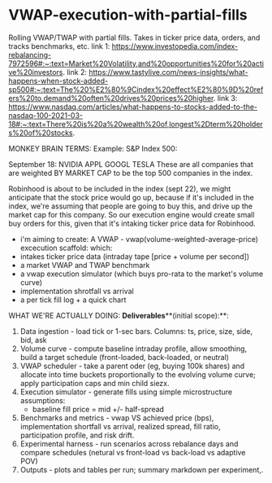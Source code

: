 # VWAP-execution-with-partial-fills
Rolling VWAP/TWAP with partial fills. Takes in ticker price data, orders, and tracks benchmarks, etc. 
link 1: https://www.investopedia.com/index-rebalancing-7972596#:~:text=Market%20Volatility,and%20opportunities%20for%20active%20investors.
link 2: https://www.tastylive.com/news-insights/what-happens-when-stock-added-sp500#:~:text=The%20%E2%80%9Cindex%20effect%E2%80%9D%20refers%20to,demand%20often%20drives%20prices%20higher.
link 3: https://www.nasdaq.com/articles/what-happens-to-stocks-added-to-the-nasdaq-100-2021-03-18#:~:text=There%20is%20a%20wealth%20of,longest%2Dterm%20holders%20of%20stocks.

MONKEY BRAIN TERMS: 
Example: 
S&P Index 500: 

September 18:
NVIDIA
APPL
GOOGL
TESLA
These are all companies that are weighted BY MARKET CAP to be the top 500 companies in the index. 

Robinhood is about to be included in the index (sept 22), we might anticipate that the stock price would go up, because if it's included in the index, we're assuming that people are going to buy this, and drive up the market cap for this company.
So our execution engine would create small buy orders for this, given that it's intaking ticker price data for Robinhood. 



- i'm aiming to create: 
A VWAP - vwap(volume-weighted-average-price) excecution scaffold: 
which: 
- intakes ticker price data (intraday tape [price + volume per second])
- a market VWAP and TWAP benchmark 
- a vwap execution simulator (which buys pro-rata to the market's volume curve)
- implementation shrotfall vs arrival
- a per tick fill log + a quick chart

WHAT WE'RE ACTUALLY DOING: 
**Deliverables****(initial scope):**: 
1. Data ingestion - load tick or 1-sec bars. Columns: ts, price, size, side, bid, ask
2. Volume curve  - compute baseline intraday profile, allow smoothing, build a target schedule (front-loaded, back-loaded, or neutral)
3. VWAP scheduler - take a parent oder (eg, buying 100k shares) and allocate into time buckets proportionally to the evolving volume curve; apply participation caps and min child siezx.
4. Execution simulator - generate fills using simple microstructure assumptions:
     - baseline fill price = mid +/- half-spread
5. Benchmarks and metrics - vwap VS achieved price (bps), implementation shortfall vs arrival, realized spread, fill ratio, participation profile, and risk drift.
6. Experimental harness - run scenarios across rebalance days and compare schedules (netural vs front-load vs back-load vs adaptive POV)
7. Outputs - plots and tables per run; summary markdown per experiment,. 

